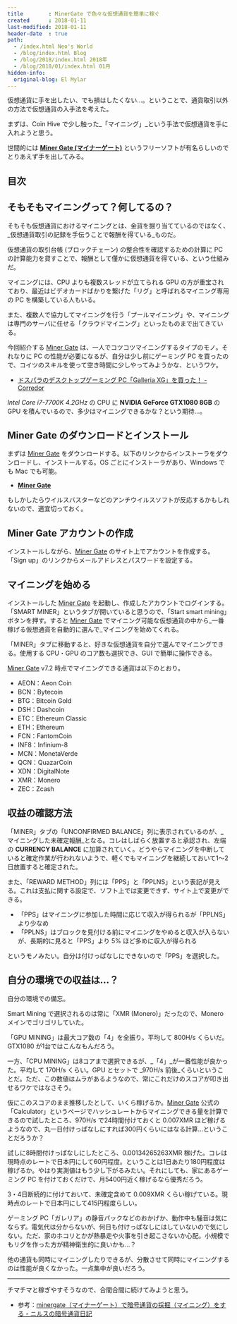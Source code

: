 ```yaml
---
title        : MinerGate で色々な仮想通貨を簡単に稼ぐ
created      : 2018-01-11
last-modified: 2018-01-11
header-date  : true
path:
  - /index.html Neo's World
  - /blog/index.html Blog
  - /blog/2018/index.html 2018年
  - /blog/2018/01/index.html 01月
hidden-info:
  original-blog: El Mylar
---
```


仮想通貨に手を出したい、でも損はしたくない…。ということで、通貨取引以外の方法で仮想通貨の入手法を考えた。

まずは、Coin Hive で少し触った_「マイニング」_という手法で仮想通貨を手に入れようと思う。

世間的には __[Miner Gate (マイナーゲート)](https://minergate.com/)__ というフリーソフトが有名らしいのでとりあえず手を出してみる。

## 目次

## そもそもマイニングって？何してるの？

そもそも仮想通貨におけるマイニングとは、金貨を掘り当てているのではなく、_仮想通貨取引の記録を手伝うことで報酬を得ている_ものだ。

仮想通貨の取引台帳 (ブロックチェーン) の整合性を確認するための計算に PC の計算能力を貸すことで、報酬として僅かに仮想通貨を得ている、という仕組みだ。

マイニングには、CPU よりも複数スレッドが立てられる GPU の方が重宝されており、最近はビデオカードばかりを繋げた「リグ」と呼ばれるマイニング専用の PC を構築している人もいる。

また、複数人で協力してマイニングを行う「プールマイニング」や、マイニングは専門のサーバに任せる「クラウドマイニング」といったものまで出てきている。

今回紹介する [Miner Gate](https://minergate.com/) は、一人でコツコツマイニングするタイプのモノ。それなりに PC の性能が必要になるが、自分は少し前にゲーミング PC を買ったので、コイツのスキルを使って空き時間に少しやってみようかな、というワケ。

- [ドスパラのデスクトップゲーミング PC「Galleria XG」を買った！ - Corredor](https://neos21.hatenablog.com/entry/2017/08/08/132015)

_Intel Core i7-7700K 4.2GHz_ の CPU に __NVIDIA GeForce GTX1080 8GB__ の GPU を積んでいるので、多少はマイニングできるかな？という期待…。

## Miner Gate のダウンロードとインストール

まずは [Miner Gate](https://minergate.com/) をダウンロードする。以下のリンクからインストーラをダウンロードし、インストールする。OS ごとにインストーラがあり、Windows でも Mac でも可能。

- __[Miner Gate](https://minergate.com/)__

もしかしたらウイルスバスターなどのアンチウイルスソフトが反応するかもしれないので、適宜切っておく。

## Miner Gate アカウントの作成

インストールしながら、[Miner Gate](https://minergate.com/) のサイト上でアカウントを作成する。「Sign up」のリンクからメールアドレスとパスワードを設定する。

## マイニングを始める

インストールした [Miner Gate](https://minergate.com/) を起動し、作成したアカウントでログインする。「SMART MINER」というタブが開いていると思うので、「Start smart mining」ボタンを押す。すると [Miner Gate](https://minergate.com/) でマイニング可能な仮想通貨の中から_一番稼げる仮想通貨を自動的に選んで_マイニングを始めてくれる。

「MINER」タブに移動すると、好きな仮想通貨を自分で選んでマイニングできる。使用する CPU・GPU のコア数も選択でき、GUI で簡単に操作できる。

[Miner Gate](https://minergate.com/) v7.2 時点でマイニングできる通貨は以下のとおり。

- AEON：Aeon Coin
- BCN：Bytecoin
- BTG：Bitcoin Gold
- DSH：Dashcoin
- ETC：Ethereum Classic
- ETH：Ethereum
- FCN：FantomCoin
- INF8：Infinium-8
- MCN：MonetaVerde
- QCN：QuazarCoin
- XDN：DigitalNote
- XMR：Monero
- ZEC：Zcash

## 収益の確認方法

「MINER」タブの「UNCONFIRMED BALANCE」列に表示されているのが、_マイニングした未確定報酬_となる。コレはしばらく放置すると承認され、左端の __CURRENCY BALANCE__ に加算されていく。どうやらマイニングを中断していると確定作業が行われないようで、軽くでもマイニングを継続しておいて1～2日放置すると確定された。

また、「REWARD METHOD」列には「PPS」と「PPLNS」という表記が見える。これは支払に関する設定で、ソフト上では変更できず、サイト上で変更ができる。

- 「PPS」はマイニングに参加した時間に応じて収入が得られるが「PPLNS」より少なめ
- 「PPLNS」はブロックを見付ける前にマイニングをやめると収入が入らないが、長期的に見ると「PPS」より 5% ほど多めに収入が得られる

というモノみたい。自分は付けっぱなしにできないので「PPS」を選択した。

## 自分の環境での収益は…？

自分の環境での備忘。

Smart Mining で選択されるのは常に「XMR (Monero)」だったので、Monero メインでゴリゴリしていた。

「GPU MINING」は最大コア数の「4」を全振り。平均して 800H/s くらいだ。GTX1080 が1台ではこんなもんだろう。

一方、「CPU MINING」は8コアまで選択できるが、_「4」_が一番性能が良かった。平均して 170H/s くらい。GPU とセットで _970H/s 前後_くらいということだ。ただ、この数値はムラがあるようなので、常にこれだけのスコアが叩き出せるワケではなさそう。

仮にこのスコアのまま推移したとして、いくら稼げるか。[Miner Gate](https://minergate.com/) 公式の「Calculator」というページでハッシュレートからマイニングできる量を計算できるので試したところ、970H/s で24時間付けておくと 0.007XMR ほど稼げるようなので、丸一日付けっぱなしにすれば300円くらいにはなる計算…ということだろうか？

試しに8時間付けっぱなしにしたところ、0.00134265263XMR 稼げた。コレは現時点のレートで日本円にして60円程度。ということは1日あたり180円程度は稼げるか。やはり実測値はもう少し下がるみたい。それにしても、家にあるゲーミング PC を付けておくだけで、月5400円近く稼げるなら優秀だろう。

3・4日断続的に付けておいて、未確定含めて 0.009XMR くらい稼げている。現時点のレートで日本円にして415円程度らしい。

ゲーミング PC「ガレリア」の静音パックなどのおかげか、動作中も騒音は気にならず。電気代は分からないが、何日も付けっぱなしにはしていないので気にしない。ただ、家のホコリとかが熱暴走や火事を引き起こさないか心配。小規模でもリグを作った方が精神衛生的に良いかも…？

他の通貨も同時にマイニングしたりできるが、分散させて同時にマイニングするのは性能が良くなかった。一点集中が良いだろう。

---

チマチマと稼ぎやすそうなので、合間合間に続けてみようと思う。

- 参考：[minergate（マイナーゲート）で暗号通貨の採掘（マイニング）をする - ニルスの暗号通貨日記](http://altcoins.blue/minergate/)
